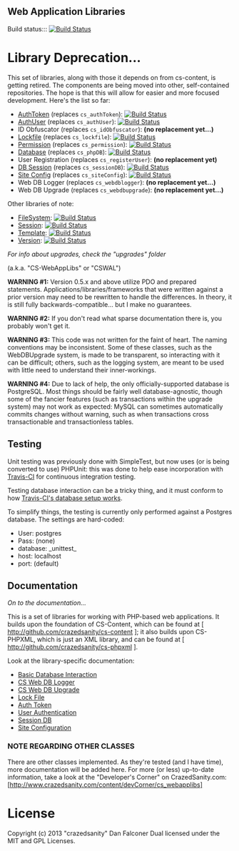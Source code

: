 ## Web Application Libraries

Build status::: [![Build Status](https://travis-ci.org/crazedsanity/cs-webapplibs.png)](https://travis-ci.org/crazedsanity/cs-webapplibs)


# Library Deprecation...

This set of libraries, along with those it depends on from cs-content, is getting retired.  The components are being moved into other, self-contained repositories.  The hope is that this will allow for easier and more focused development.  Here's the list so far:

 * [AuthToken](https://github.com/crazedsanity/AuthToken) (replaces `cs_authToken`): [![Build Status](https://travis-ci.org/crazedsanity/AuthToken.svg?branch=master)](https://travis-ci.org/crazedsanity/AuthToken)
 * [AuthUser](https://github.com/crazedsanity/authuser) (replaces `cs_authUser`): [![Build Status](https://travis-ci.org/crazedsanity/authuser.svg?branch=master)](https://travis-ci.org/crazedsanity/authuser)
 * ID Obfuscator (replaces `cs_idObfuscator`): **(no replacement yet...)**
 * [Lockfile](https://github.com/crazedsanity/lockfile) (replaces `cs_lockfile`): [![Build Status](https://travis-ci.org/crazedsanity/lockfile.svg?branch=master)](https://travis-ci.org/crazedsanity/lockfile)
 * [Permission](https://github.com/crazedsanity/permission) (replaces `cs_permission`): [![Build Status](https://travis-ci.org/crazedsanity/permission.svg?branch=master)](https://travis-ci.org/crazedsanity/permission)
 * [Database](https://github.com/crazedsanity/database) (replaces `cs_phpDB`): [![Build Status](https://travis-ci.org/crazedsanity/database.svg?branch=master)](https://travis-ci.org/crazedsanity/database)
 * User Registration (replaces `cs_registerUser`): **(no replacement yet)**
 * [DB Session](https://github.com/crazedsanity/dbsession) (replaces `cs_sessionDB`): [![Build Status](https://travis-ci.org/crazedsanity/dbsession.svg?branch=master)](https://travis-ci.org/crazedsanity/dbsession)
 * [Site Config](https://github.com/crazedsanity/siteconfig) (replaces `cs_siteConfig`): [![Build Status](https://travis-ci.org/crazedsanity/siteconfig.svg?branch=master)](https://travis-ci.org/crazedsanity/siteconfig)
 * Web DB Logger (replaces `cs_webdblogger`): **(no replacement yet...)**
 * Web DB Upgrade (replaces `cs_webdbupgrade`): **(no replacement yet...)**

Other libraries of note:

 * [FileSystem](https://github.com/crazedsanity/filesystem): [![Build Status](https://travis-ci.org/crazedsanity/filesystem.svg?branch=master)](https://travis-ci.org/crazedsanity/filesystem)
 * [Session](https://github.com/crazedsanity/session): [![Build Status](https://travis-ci.org/crazedsanity/session.svg?branch=master)](https://travis-ci.org/crazedsanity/session)
 * [Template](https://github.com/crazedsanity/template): [![Build Status](https://travis-ci.org/crazedsanity/template.svg?branch=master)](https://travis-ci.org/crazedsanity/template)
 * [Version](https://github.com/crazedsanity/version): [![Build Status](https://travis-ci.org/crazedsanity/version.svg?branch=master)](https://travis-ci.org/crazedsanity/version)


*For info about upgrades, check the "upgrades" folder*

(a.k.a. "CS-WebAppLibs" or "CSWAL")

__WARNING #1:__ Version 0.5.x and above utilize PDO and prepared statements. 
Applications/libraries/frameworks that were written against a prior version may 
need to be rewritten to handle the differences.  In theory, it is still fully 
backwards-compatible... but I make no guarantees.

__WARNING #2:__ If you don't read what sparse documentation there is, you 
probably won't get it.

__WARNING #3:__ This code was not written for the faint of heart. The naming 
conventions may be inconsistent. Some of these classes, such as the WebDBUpgrade 
system, is made to be transparent, so interacting with it can be difficult; 
others, such as the logging system, are meant to be used with little need to 
understand their inner-workings. 

__WARNING #4:__ Due to lack of help, the only officially-supported database is 
PostgreSQL.  Most things should be fairly well database-agnostic, though some of 
the fancier features (such as transactions within the upgrade system) may not 
work as expected: MySQL can sometimes automatically commits changes without 
warning, such as when transactions cross transactionable and transactionless 
tables.

## Testing

Unit testing was previously done with SimpleTest, but now uses (or is being 
converted to use) PHPUnit: this was done to help ease incorporation with 
[Travis-CI](http://travis-ci-org/crazedsanity/) for continuous integration testing. 

Testing database interaction can be a tricky thing, and it must conform to 
how [Travis-CI's database setup works](http://about.travis-ci.org/docs/user/database-setup/).

To simplify things, the testing is currently only performed against a Postgres
database.  The settings are hard-coded:
 * User: postgres
 * Pass: (none)
 * database: \_unittest\_
 * host: localhost
 * port: (default)

## Documentation

*On to the documentation...*

This is a set of libraries for working with PHP-based web applications.  It 
builds upon the foundation of CS-Content, which can be found at 
[ http://github.com/crazedsanity/cs-content ]; it also builds upon CS-PHPXML, 
which is just an XML library, and can be found at 
[ http://github.com/crazedsanity/cs-phpxml ].

Look at the library-specific documentation:
 * [Basic Database Interaction](docs/README_phpDB.md)
 * [CS Web DB Logger](docs/README_webdblogger.md)
 * [CS Web DB Upgrade](docs/README_webdbupgrade.md)
 * [Lock File](docs/README_lockfile.md)
 * [Auth Token](docs/README_authToken.md)
 * [User Authentication](docs/README_authUser.md)
 * [Session DB](docs/README_sessionDB.md)
 * [Site Configuration](docs/README_siteConfig.md)

### NOTE REGARDING OTHER CLASSES

There are other classes implemented.  As they're tested (and I have time), more 
documentation will be added here.  For more (or less) up-to-date information, 
take a look at the "Developer's Corner" on CrazedSanity.com: 
[http://www.crazedsanity.com/content/devCorner/cs_webapplibs]

# License
Copyright (c) 2013 "crazedsanity" Dan Falconer
Dual licensed under the MIT and GPL Licenses.
